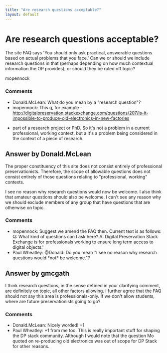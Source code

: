 ```yaml
---
title: "Are research questions acceptable?"
layout: default
---
```

Are research questions acceptable?
=====================
The site FAQ says 'You should only ask practical, answerable questions
based on actual problems that you face.' Can we or should we include
research questions in that (perhaps depending on how much contextual
information the OP provides), or should they be ruled off topic?

mopennock

### Comments ###
* Donald.McLean: What do you mean by a "research question"?
* mopennock: This q, for example -
http://digitalpreservation.stackexchange.com/questions/207/is-it-impossible-to-produce-old-electronics-in-new-factories
- part of a research project or PhD. So it's not a problem in a current
professional, working context, but a it's a problem being considered in
the context of a piece of research.


Answer by Donald.McLean
----------------
The proper constituency of this site does not consist entirely of
professional preservationists. Therefore, the scope of allowable
questions does not consist entirely of those questions relating to
"professional, working" contexts.

I see no reason why research questions would now be welcome. I also
think that amateur questions should also be welcome. I can't see any
reason why we should exclude members of any group that have questions
that are otherwise on topic.

### Comments ###
* mopennock: Suggest we amend the FAQ then. Current text is as follows: Q: What kind
of questions can I ask here? A: Digital Preservation Stack Exchange is
for professionals working to ensure long term access to digital
objects.'
* Paul Wheatley: @Donald: Do you mean "I see no reason why research questions would
\*not\* be welcome."?

Answer by gmcgath
----------------
I think research questions, in the sense defined in your clarifying
comment, are definitely on topic, all other factors allowing. I further
agree that the FAQ should not say this area is professionals-only. If we
don't allow students, where are future preservationists going to go?

### Comments ###
* Donald.McLean: Nicely worded! +1
* Paul Wheatley: +1 from me too. This is really important stuff for shaping the DP stack
community. Although I would note that the question Mo quoted on
re-producing old electronics was out of scope for DP Stack for other
reasons.


